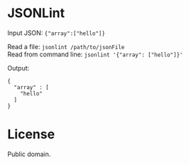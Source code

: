 JSONLint
========

Input JSON: `{"array":["hello"]}`

Read a file: `jsonlint /path/to/jsonFile`  
Read from command line: `jsonlint '{"array": ["hello"]}'`
    
Output:

    {
      "array" : [
        "hello"
      ]
    }

License
=======

Public domain.